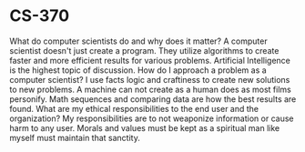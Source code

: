 # CS-370

What do computer scientists do and why does it matter?
A computer scientist doesn't just create a program. They utilize algorithms to create faster and more efficient results for various problems. Artificial Intelligence is the highest topic of discussion. 
How do I approach a problem as a computer scientist?
I use facts logic and craftiness to create new solutions to new problems. A machine can not create as a human does as most films personify. Math sequences and comparing data are how the best results are found.
What are my ethical responsibilities to the end user and the organization?
My responsibilities are to not weaponize information or cause harm to any user. Morals and values must be kept as a spiritual man like myself must maintain that sanctity.
